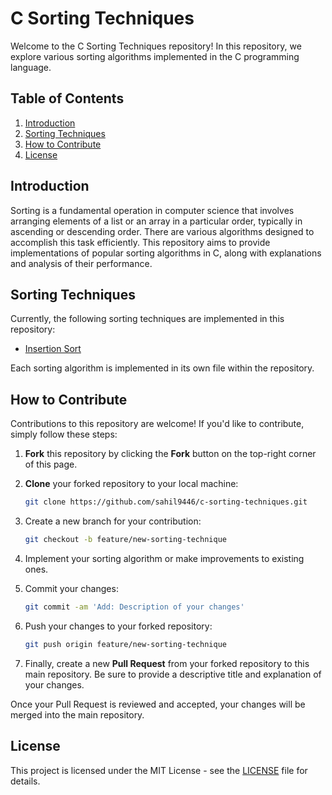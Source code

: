 # C Sorting Techniques

Welcome to the C Sorting Techniques repository! In this repository, we explore various sorting algorithms implemented in the C programming language.

## Table of Contents

1. [Introduction](#introduction)
2. [Sorting Techniques](#sorting-techniques)
3. [How to Contribute](#how-to-contribute)
4. [License](#license)

## Introduction

Sorting is a fundamental operation in computer science that involves arranging elements of a list or an array in a particular order, typically in ascending or descending order. There are various algorithms designed to accomplish this task efficiently. This repository aims to provide implementations of popular sorting algorithms in C, along with explanations and analysis of their performance.

## Sorting Techniques

Currently, the following sorting techniques are implemented in this repository:
- [Insertion Sort](insertion_Sorting.c)

Each sorting algorithm is implemented in its own file within the repository.

## How to Contribute

Contributions to this repository are welcome! If you'd like to contribute, simply follow these steps:

1. **Fork** this repository by clicking the **Fork** button on the top-right corner of this page.
2. **Clone** your forked repository to your local machine:

    ```bash
    git clone https://github.com/sahil9446/c-sorting-techniques.git
    ```

3. Create a new branch for your contribution:

    ```bash
    git checkout -b feature/new-sorting-technique
    ```

4. Implement your sorting algorithm or make improvements to existing ones.
5. Commit your changes:

    ```bash
    git commit -am 'Add: Description of your changes'
    ```

6. Push your changes to your forked repository:

    ```bash
    git push origin feature/new-sorting-technique
    ```

7. Finally, create a new **Pull Request** from your forked repository to this main repository. Be sure to provide a descriptive title and explanation of your changes.

Once your Pull Request is reviewed and accepted, your changes will be merged into the main repository.

## License

This project is licensed under the MIT License - see the [LICENSE](LICENSE) file for details.
